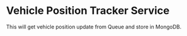 # Vehicle Position Tracker Service
This will get vehicle position update from Queue and store in MongoDB.
